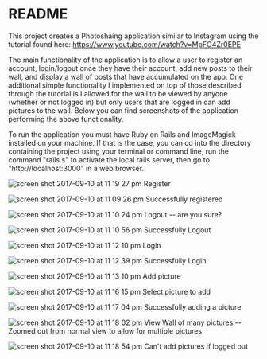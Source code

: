 # README

This project creates a Photoshaing application similar to Instagram using the tutorial found here:
https://www.youtube.com/watch?v=MpFO4Zr0EPE

The main functionality of the application is to allow a user to register an account, login/logout once they have their account, add new posts to their wall, and display a wall of posts that have accumulated on the app. One additional simple functionality I implemented on top of those described through the tutorial is I allowed for the wall to be viewed by anyone (whether or not logged in) but only users that are logged in can add pictures to the wall. Below you can find screenshots of the application performing the above functionality. 

To run the application you must have Ruby on Rails and ImageMagick installed on your machine. If that is the case, you can cd into the directory containing the project using your terminal or command line, run the command "rails s" to activate the local rails server, then go to "http://localhost:3000" in a web browser. 


![screen shot 2017-09-10 at 11 19 27 pm](https://user-images.githubusercontent.com/21328223/30260839-881bd646-967e-11e7-8586-87534d75d99e.png)
Register 


![screen shot 2017-09-10 at 11 09 26 pm](https://user-images.githubusercontent.com/21328223/30260596-28dcf42c-967d-11e7-8339-11f910eaa0f0.png)
Successfully registered


![screen shot 2017-09-10 at 11 10 24 pm](https://user-images.githubusercontent.com/21328223/30260606-4398f7ac-967d-11e7-8524-a8ba148a09d4.png)
Logout -- are you sure?


![screen shot 2017-09-10 at 11 10 56 pm](https://user-images.githubusercontent.com/21328223/30260617-53f220b0-967d-11e7-95fe-a73276d1eb85.png)
Successfully Logout 

![screen shot 2017-09-10 at 11 12 10 pm](https://user-images.githubusercontent.com/21328223/30260648-7edf7d04-967d-11e7-9008-04bcf9c10c6f.png)
Login 

![screen shot 2017-09-10 at 11 12 39 pm](https://user-images.githubusercontent.com/21328223/30260659-9399d3f2-967d-11e7-94ca-d54c140d2cad.png)
Successfully Login


![screen shot 2017-09-10 at 11 13 10 pm](https://user-images.githubusercontent.com/21328223/30260700-c97a62f2-967d-11e7-9382-c48ae07b33cf.png)
Add picture 

![screen shot 2017-09-10 at 11 16 15 pm](https://user-images.githubusercontent.com/21328223/30260752-137bbac2-967e-11e7-970d-4ee1eb87dd6e.png)
Select picture to add


![screen shot 2017-09-10 at 11 17 04 pm](https://user-images.githubusercontent.com/21328223/30260774-36bcd3fe-967e-11e7-8a5f-f5d63ddde235.png)
Successfully adding a picture 


![screen shot 2017-09-10 at 11 18 02 pm](https://user-images.githubusercontent.com/21328223/30260802-522d1e6e-967e-11e7-99c4-6a73db570e91.png)
View Wall of many pictures -- Zoomed out from normal view to allow for multiple pictures 


![screen shot 2017-09-10 at 11 18 54 pm](https://user-images.githubusercontent.com/21328223/30260827-70e3fc42-967e-11e7-8b60-4cc3ca7e1c0c.png)
Can't add pictures if logged out 
